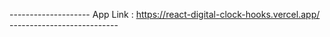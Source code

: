 -------------------- App Link : https://react-digital-clock-hooks.vercel.app/ ---------------------------
